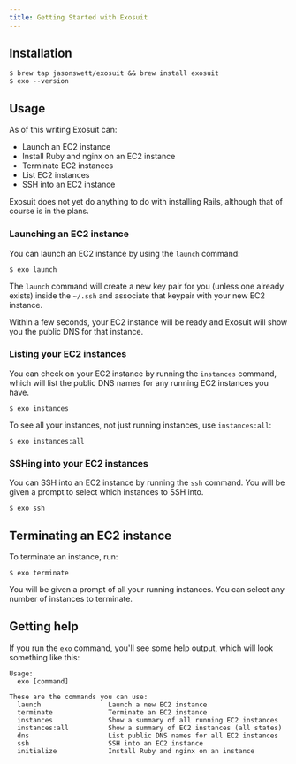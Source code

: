 ```yaml
---
title: Getting Started with Exosuit
---
```


## Installation
```shell
$ brew tap jasonswett/exosuit && brew install exosuit
$ exo --version
```

## Usage

As of this writing Exosuit can:

- Launch an EC2 instance
- Install Ruby and nginx on an EC2 instance
- Terminate EC2 instances
- List EC2 instances
- SSH into an EC2 instance

Exosuit does not yet do anything to do with installing Rails, although that of course is in the plans.

### Launching an EC2 instance

You can launch an EC2 instance by using the `launch` command:
```shell
$ exo launch
```

The `launch` command will create a new key pair for you (unless one already exists) inside the `~/.ssh` and associate that keypair with your new EC2 instance.

Within a few seconds, your EC2 instance will be ready and Exosuit will show you the public DNS for that instance.

### Listing your EC2 instances

You can check on your EC2 instance by running the `instances` command, which will list the public DNS names for any running EC2 instances you have.

```shell
$ exo instances
```

To see all your instances, not just running instances, use `instances:all`:

```shell
$ exo instances:all
```

### SSHing into your EC2 instances

You can SSH into an EC2 instance by running the `ssh` command. You will be given a prompt to select which instances to SSH into.

```shell
$ exo ssh
```

## Terminating an EC2 instance

To terminate an instance, run:

```shell
$ exo terminate
```

You will be given a prompt of all your running instances. You can select any number of instances to terminate.

## Getting help

If you run the `exo` command, you'll see some help output, which will look something like this:

```shell
Usage:
  exo [command]

These are the commands you can use:
  launch                 Launch a new EC2 instance
  terminate              Terminate an EC2 instance
  instances              Show a summary of all running EC2 instances
  instances:all          Show a summary of EC2 instances (all states)
  dns                    List public DNS names for all EC2 instances
  ssh                    SSH into an EC2 instance
  initialize             Install Ruby and nginx on an instance
```
